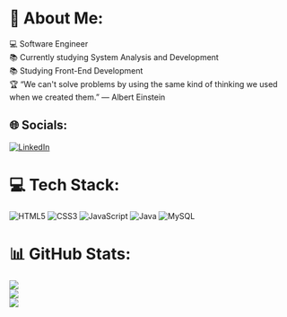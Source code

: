 # 💫 About Me:
💻 Software Engineer<br>📚 Currently studying System Analysis and Development<br>📚 Studying Front-End Development<br>🏆 “We can't solve problems by using the same kind of thinking we used when we created them.” — Albert Einstein


## 🌐 Socials:
[![LinkedIn](https://img.shields.io/badge/LinkedIn-%230077B5.svg?logo=linkedin&logoColor=white)](https://linkedin.com/in/gabriel-kist) 

# 💻 Tech Stack:
![HTML5](https://img.shields.io/badge/html5-%23E34F26.svg?style=for-the-badge&logo=html5&logoColor=white) ![CSS3](https://img.shields.io/badge/css3-%231572B6.svg?style=for-the-badge&logo=css3&logoColor=white) ![JavaScript](https://img.shields.io/badge/javascript-%23323330.svg?style=for-the-badge&logo=javascript&logoColor=%23F7DF1E) ![Java](https://img.shields.io/badge/java-%23ED8B00.svg?style=for-the-badge&logo=java&logoColor=white) ![MySQL](https://img.shields.io/badge/mysql-%2300f.svg?style=for-the-badge&logo=mysql&logoColor=white)
# 📊 GitHub Stats:
![](https://github-readme-stats.vercel.app/api?username=kistgab&theme=midnight-purple&hide_border=false&include_all_commits=true&count_private=true)<br/>
![](https://github-readme-streak-stats.herokuapp.com/?user=kistgab&theme=midnight-purple&hide_border=false)<br/>
![](https://github-readme-stats.vercel.app/api/top-langs/?username=kistgab&theme=midnight-purple&hide_border=false&include_all_commits=true&count_private=true&layout=compact)

<!-- Proudly created with GPRM ( https://gprm.itsvg.in ) -->
